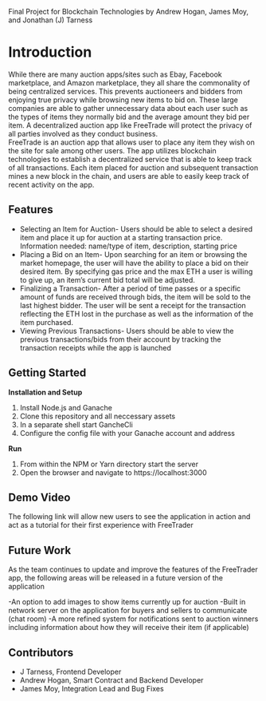 Final Project for Blockchain Technologies by Andrew Hogan, James Moy, and Jonathan (J) Tarness

# **Introduction**
  While there are many auction apps/sites such as Ebay, Facebook marketplace, and Amazon marketplace, they all share the commonality of being centralized services. This prevents auctioneers and bidders from enjoying true privacy while browsing new items to bid on. These large companies are able to gather unnecessary data about each user such as the types of items they normally bid and the average amount they bid per item. A decentralized auction app like FreeTrade will protect the privacy of all parties involved as they conduct business.  
  FreeTrade is an auction app that allows user to place any item they wish on the site for sale among other users. The app utilizes blockchain technologies to establish a decentralized service that is able to keep track of all transactions. Each item placed for auction and subsequent transaction mines a new block in the chain, and users are able to easily keep track of recent activity on the app. 
## **Features**
- Selecting an Item for Auction-
Users should be able to select a desired item and place it up for auction at a starting transaction price. Information needed: name/type of item, description, starting price 
- Placing a Bid on an Item-
Upon searching for an item or browsing the market homepage, the user will have the ability to    place a bid on their desired item. By specifying gas price and the max ETH a user is willing to give up, an item’s current bid total will be adjusted. 
- Finalizing a Transaction-
After a period of time passes or a specific amount of funds are received through bids, the item will be sold to the last highest bidder. The user will be sent a receipt for the transaction reflecting the ETH lost in the purchase as well as the information of the item purchased. 
- Viewing Previous Transactions-
Users should be able to view the previous transactions/bids from their account by tracking the transaction receipts while the app is launched 
## **Getting Started**
**Installation and Setup**
1. Install Node.js and Ganache
2. Clone this repository and all neccessary assets
3. In a separate shell start GancheCli
4. Configure the config file with your Ganache account and address

**Run**
1. From within the NPM or Yarn directory start the server
2. Open the browser and navigate to https://localhost:3000

## **Demo Video**
The following link will allow new users to see the application in action and act as a tutorial for their first experience with FreeTrader


## **Future Work**
As the team continues to update and improve the features of the FreeTrader app, the following areas will be released in a future version of the application

-An option to add images to show items currently up for auction
-Built in network server on the application for buyers and sellers to communicate (chat room)
-A more refined system for notifications sent to auction winners including information about how they will receive their item (if applicable)


## **Contributors**
- J Tarness, Frontend Developer
- Andrew Hogan, Smart Contract and Backend Developer 
- James Moy, Integration Lead and Bug Fixes
